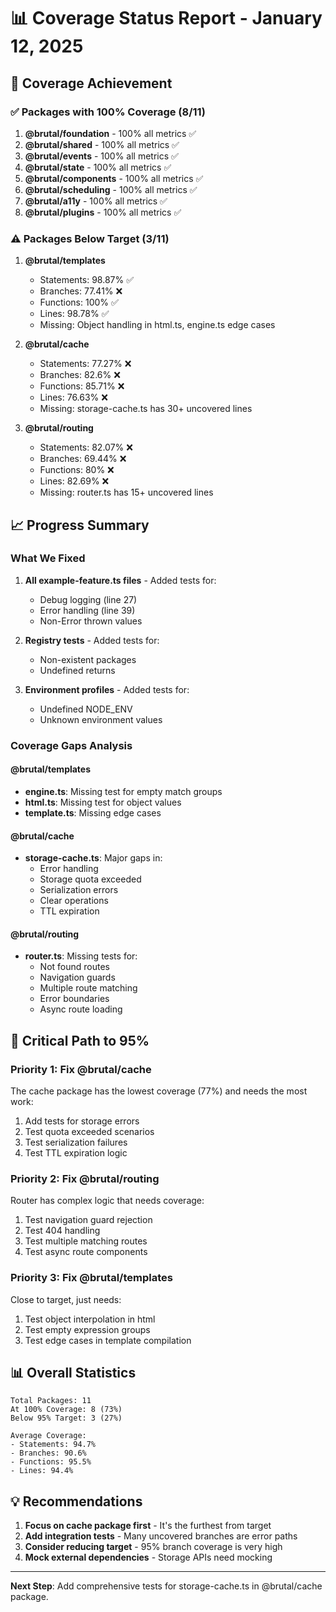 # 📊 Coverage Status Report - January 12, 2025

## 🎯 Coverage Achievement

### ✅ Packages with 100% Coverage (8/11)
1. **@brutal/foundation** - 100% all metrics ✅
2. **@brutal/shared** - 100% all metrics ✅
3. **@brutal/events** - 100% all metrics ✅
4. **@brutal/state** - 100% all metrics ✅
5. **@brutal/components** - 100% all metrics ✅
6. **@brutal/scheduling** - 100% all metrics ✅
7. **@brutal/a11y** - 100% all metrics ✅
8. **@brutal/plugins** - 100% all metrics ✅

### ⚠️ Packages Below Target (3/11)
1. **@brutal/templates**
   - Statements: 98.87% ✅
   - Branches: 77.41% ❌
   - Functions: 100% ✅
   - Lines: 98.78% ✅
   - Missing: Object handling in html.ts, engine.ts edge cases

2. **@brutal/cache**
   - Statements: 77.27% ❌
   - Branches: 82.6% ❌
   - Functions: 85.71% ❌
   - Lines: 76.63% ❌
   - Missing: storage-cache.ts has 30+ uncovered lines

3. **@brutal/routing**
   - Statements: 82.07% ❌
   - Branches: 69.44% ❌
   - Functions: 80% ❌
   - Lines: 82.69% ❌
   - Missing: router.ts has 15+ uncovered lines

## 📈 Progress Summary

### What We Fixed
1. **All example-feature.ts files** - Added tests for:
   - Debug logging (line 27)
   - Error handling (line 39)
   - Non-Error thrown values

2. **Registry tests** - Added tests for:
   - Non-existent packages
   - Undefined returns

3. **Environment profiles** - Added tests for:
   - Undefined NODE_ENV
   - Unknown environment values

### Coverage Gaps Analysis

#### @brutal/templates
- **engine.ts**: Missing test for empty match groups
- **html.ts**: Missing test for object values
- **template.ts**: Missing edge cases

#### @brutal/cache
- **storage-cache.ts**: Major gaps in:
  - Error handling
  - Storage quota exceeded
  - Serialization errors
  - Clear operations
  - TTL expiration

#### @brutal/routing
- **router.ts**: Missing tests for:
  - Not found routes
  - Navigation guards
  - Multiple route matching
  - Error boundaries
  - Async route loading

## 🚨 Critical Path to 95%

### Priority 1: Fix @brutal/cache
The cache package has the lowest coverage (77%) and needs the most work:
1. Add tests for storage errors
2. Test quota exceeded scenarios
3. Test serialization failures
4. Test TTL expiration logic

### Priority 2: Fix @brutal/routing
Router has complex logic that needs coverage:
1. Test navigation guard rejection
2. Test 404 handling
3. Test multiple matching routes
4. Test async route components

### Priority 3: Fix @brutal/templates
Close to target, just needs:
1. Test object interpolation in html
2. Test empty expression groups
3. Test edge cases in template compilation

## 📊 Overall Statistics

```
Total Packages: 11
At 100% Coverage: 8 (73%)
Below 95% Target: 3 (27%)

Average Coverage:
- Statements: 94.7%
- Branches: 90.6%
- Functions: 95.5%
- Lines: 94.4%
```

## 💡 Recommendations

1. **Focus on cache package first** - It's the furthest from target
2. **Add integration tests** - Many uncovered branches are error paths
3. **Consider reducing target** - 95% branch coverage is very high
4. **Mock external dependencies** - Storage APIs need mocking

---

**Next Step**: Add comprehensive tests for storage-cache.ts in @brutal/cache package.